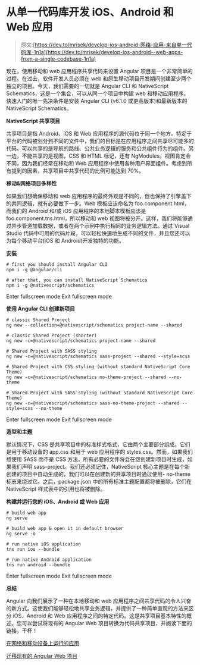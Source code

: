 # 从单一代码库开发 iOS、Android 和 Web 应用

> 原文:[https://dev.to/mrisek/develop-ios-android-网络-应用-来自单一代码库-1n1a](https://dev.to/mrisek/develop-ios-android--web-apps-from-a-single-codebase-1n1a)

现在，使用移动和 web 应用程序共享代码来设置 Angular 项目是一个非常简单的过程。在过去，软件开发人员必须在 web 和原生移动项目开发期间创建至少两个独立的项目。今天，我们需要的一切就是 Angular CLI 和 NativeScript Schematics，这是一个集合，可以从同一个项目中构建 web 和移动应用程序。快速入门的唯一先决条件是安装 Angular CLI (v6.1.0 或更高版本)和最新版本的 NativeScript Schematics。

**NativeScript 共享项目**

共享项目是指 Android、iOS 和 Web 应用程序的源代码位于同一个地方。特定于平台的代码被划分到不同的文件中，我们的目标是在应用程序之间共享尽可能多的代码。可以共享的是导航的路线、公共业务逻辑的服务和公共组件行为的组件。另一边，不能共享的是视图，CSS 和 HTML 标记，还有 NgModules。视图肯定会不同，因为我们经常在移动和 Web 应用程序中使用各种用户界面组件。考虑到所有提到的因素，共享项目中共享代码的比例可能达到 70%。

**移动&网络项目多样性**

如果我们想确保移动和 web 应用程序的最终外观是不同的，但也保持了引擎盖下的共同逻辑，就有必要做下一步。Web 模板应该命名为 foo.component.html，而我们的 Android 和/或 iOS 应用程序的本地脚本模板应该是 foo.component.tns.html，所以移动和 web 视图将被分开。这样，我们将能够通过异步管道加载数据，或者在两个示例中执行相同的业务逻辑方法。通过 Visual Studio 代码中可用的代码片段，可以轻松快速地生成不同的文件，并且您还可以为每个移动平台(iOS 和 Android)开发独特的功能。

**安装**

```
# first you should install Angular CLI
npm i -g @angular/cli

# after that, you can install NativeScript Schematics
npm i -g @nativescript/schematics 
```

Enter fullscreen mode Exit fullscreen mode

**使用 Angular CLI 创建新项目**

```
# classic Shared Project
ng new --collection=@nativescript/schematics project-name --shared

# classic Shared Project (shorter)
ng new -c=@nativescript/schematics project-name --shared

# Shared Project with SASS styling
ng new -c=@nativescript/schematics sass-project --shared --style=scss

# Shared Project with CSS styling (without standard NativeScript Core Theme)
ng new -c=@nativescript/schematics no-theme-project --shared --no-theme

# Shared Project with SASS styling (without standard NativeScript Core Theme)
ng new -c=@nativescript/schematics sass-no-theme-project --shared --style=scss --no-theme 
```

Enter fullscreen mode Exit fullscreen mode

**造型和主题**

默认情况下，CSS 是共享项目中的标准样式格式，它由两个主要部分组成。它们是用于移动设备的 app.css 和用于 web 应用程序的 styles.css。然而，如果我们想使用 SASS 而不是 CSS 方法，所有必要的文件将会在您创建新项目时生成，如果我们声明 sass-project。我们还必须记住，NativeScript 核心主题是在每个新创建的项目中自动生成的，我们可以在创建新的共享项目时通过使用- no-theme 标志来绕过它。之后，package.json 中的所有标准主题配置都将被删除，它们在 NativeScript 样式表中的引用也将被删除。

**构建并运行您的 iOS、Android 或 Web 应用**

```
# build web app
ng serve

# build web app & open it in default browser
ng serve -o

# run native iOS application
tns run ios --bundle

# run native Android application
tns run android --bundle 
```

Enter fullscreen mode Exit fullscreen mode

**总结**

Angular 向我们展示了一种在本地移动和 web 应用程序之间共享代码的令人兴奋的新方式。这使我们能够轻松地共享业务逻辑，并提供了一种简单直观的方法来区分 iOS、Android 和 Web 应用程序之间的特定代码。这是共享项目基本特性的概述。您可以尝试将现有的 Angular Web 项目转换为代码共享项目，并阅读下面的链接。干杯！

[在网络和移动设备上运行的应用](https://blog.angular.io/apps-that-work-natively-on-the-web-and-mobile-9b26852495e7)

[迁移现有的 Angular Web 项目](https://docs.nativescript.org/angular/code-sharing/migrating-a-web-project)